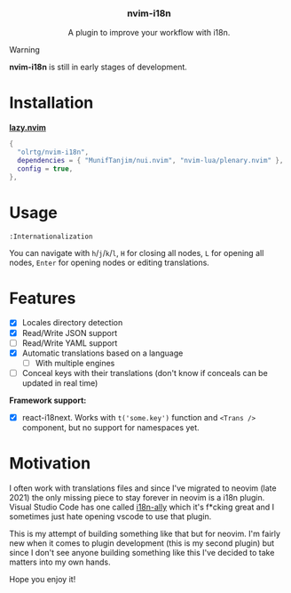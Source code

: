 <!-- markdownlint-disable MD033 MD041-->
<h3 align="center">
  nvim-i18n
</h3>

<p align="center">
  A plugin to improve your workflow with i18n.
</p>

<!-- prettier-ignore-start -->
> [!WARNING]
> **nvim-i18n** is still in early stages of development.
<!-- prettier-ignore-end -->

# Installation

**[lazy.nvim](https://github.com/folke/lazy.nvim)**

```lua
{
  "olrtg/nvim-i18n",
  dependencies = { "MunifTanjim/nui.nvim", "nvim-lua/plenary.nvim" },
  config = true,
},
```

# Usage

```
:Internationalization
```

You can navigate with `h`/`j`/`k`/`l`, `H` for closing all nodes, `L` for opening all nodes, `Enter` for opening nodes or editing translations.

# Features

- [x] Locales directory detection
- [x] Read/Write JSON support
- [ ] Read/Write YAML support
- [x] Automatic translations based on a language
  - [ ] With multiple engines
- [ ] Conceal keys with their translations (don't know if conceals can be updated in real time)

**Framework support:**

- [x] react-i18next. Works with `t('some.key')` function and `<Trans />` component, but no support for namespaces yet.

# Motivation

I often work with translations files and since I've migrated to neovim (late 2021) the only missing piece to stay forever in neovim is a i18n plugin. Visual Studio Code has one called [i18n-ally](https://github.com/lokalise/i18n-ally) which it's f\*cking great and I sometimes just hate opening vscode to use that plugin.

This is my attempt of building something like that but for neovim. I'm fairly new when it comes to plugin development (this is my second plugin) but since I don't see anyone building something like this I've decided to take matters into my own hands.

Hope you enjoy it!
